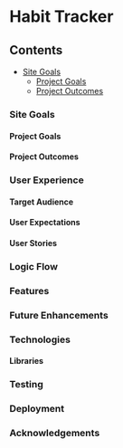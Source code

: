 # Habit Tracker

## Contents
- [Site Goals](#site-goals)
    - [Project Goals](#project-goals)
    - [Project Outcomes](#project-outcomes)

### Site Goals

#### Project Goals

#### Project Outcomes

### User Experience

#### Target Audience

#### User Expectations

#### User Stories

### Logic Flow

### Features

### Future Enhancements

### Technologies

#### Libraries

### Testing

### Deployment

### Acknowledgements
